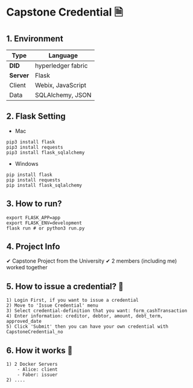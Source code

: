 # Capstone Credential 🗎

## 1. Environment

| Type       | Language           |
| ---------- | ------------------ |
| **DID**    | hyperledger fabric |
| **Server** | Flask              |
| Client     | Webix, JavaScript  |
| Data       | SQLAlchemy, JSON   |

## 2. Flask Setting

- Mac
```
pip3 install flask
pip3 install requests
pip3 install flask_sqlalchemy
```

- Windows
```
pip install flask
pip install requests
pip install flask_sqlalchemy
```

## 3. How to run?

```
export FLASK_APP=app
export FLASK_ENV=development
flask run # or python3 run.py
```

## 4. Project Info

✔ Capstone Project from the University
✔ 2 members (including me) worked together

## 5. How to issue a credential? 🤔

    1) Login First, if you want to issue a credential
    2) Move to 'Issue Credential' menu
    3) Select credential-definition that you want: form_cashTransaction
    4) Enter information: creditor, debtor, amount, debt_term, approved_date
    5) Click 'Submit' then you can have your own credential with CapstoneCredential_no

## 6. How it works 🙋

    1) 2 Docker Servers
        - Alice: client
        - Faber: issuer
    2) ....
